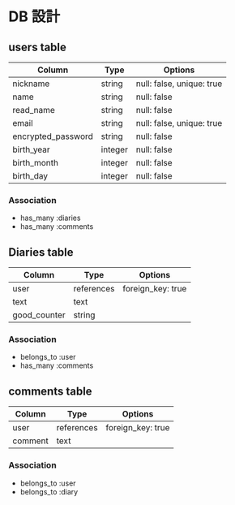 # DB 設計

## users table
 
| Column             | Type                | Options                   |
|--------------------|---------------------|---------------------------|
| nickname           | string              | null: false, unique: true |
| name               | string              | null: false               |
| read_name          | string              | null: false               |
| email              | string              | null: false, unique: true |
| encrypted_password | string              | null: false               |
| birth_year         | integer             | null: false               |
| birth_month        | integer             | null: false               |
| birth_day          | integer             | null: false               |
 
### Association
* has_many :diaries
* has_many :comments


## Diaries table

| Column             | Type                | Options                 |
|--------------------|---------------------|-------------------------|
| user               | references          | foreign_key: true       |
| text               | text                |                         |
| good_counter       | string              |                         |


### Association

* belongs_to :user
* has_many :comments


## comments table

| Column             | Type                | Options                 |
|--------------------|---------------------|-------------------------|
| user               | references          | foreign_key: true       |
| comment            | text                |                         |


### Association
 
* belongs_to :user
* belongs_to :diary






